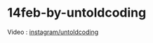 # 14feb-by-untoldcoding

Video : [instagram/untoldcoding](https://www.instagram.com/untoldcoding/?hl=en)
